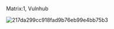 Matrix:1, Vulnhub

![217da299cc918fad9b76eb99e4bb75b3](https://github.com/prox11/CTF-Writeups/assets/148764185/5cdbe99f-56cc-4612-9e5c-38ec87f86d34)
